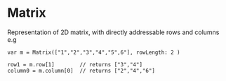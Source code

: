 # Matrix

Representation of 2D matrix, with directly addressable rows and columns
e.g 
```
var m = Matrix(["1","2","3","4","5",6"], rowLength: 2 )

row1 = m.row[1]        // returns ["3","4"]
column0 = m.column[0]  // returns ["2","4","6"]
```


